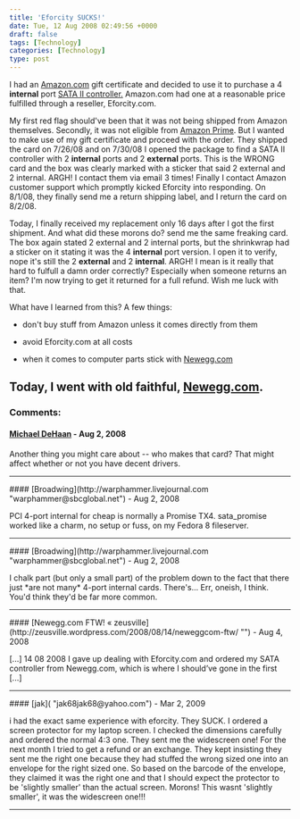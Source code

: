 ```yaml
---
title: 'Eforcity SUCKS!'
date: Tue, 12 Aug 2008 02:49:56 +0000
draft: false
tags: [Technology]
categories: [Technology]
type: post
---
```


I had an [Amazon.com](http://www.amazon.com) gift certificate and decided to use it to purchase a 4 **internal** port [SATA II controller.](http://www.amazon.com/gp/product/B0018TCB36) Amazon.com had one at a reasonable price fulfilled through a reseller, Eforcity.com.

My first red flag should've been that it was not being shipped from Amazon themselves. Secondly, it was not eligible from [Amazon Prime](http://www.amazon.com/gp/subs/primeclub/signup/main.html/ref=amb_link_6875622_1?pf_rd_m=ATVPDKIKX0DER&pf_rd_s=auto-sparkle&pf_rd_r=0V203J7Q8VFJH8MQZA9X&pf_rd_t=301&pf_rd_p=397776501&pf_rd_i=amazon%20prime). But I wanted to make use of my gift certificate and proceed with the order. They shipped the card on 7/26/08 and on 7/30/08 I opened the package to find a SATA II controller with 2 **internal** ports and 2 **external** ports. This is the WRONG card and the box was clearly marked with a sticker that said 2 external and 2 internal. ARGH! I contact them via email 3 times! Finally I contact Amazon customer support which promptly kicked Eforcity into responding. On 8/1/08, they finally send me a return shipping label, and I return the card on 8/2/08.

Today, I finally received my replacement only 16 days after I got the first shipment. And what did these morons do? send me the same freaking card. The box again stated 2 external and 2 internal ports, but the shrinkwrap had a sticker on it stating it was the 4 **internal** port version. I open it to verify, nope it's still the 2 **external** and 2 **internal**. ARGH! I mean is it really that hard to fulfull a damn order correctly? Especially when someone returns an item? I'm now trying to get it returned for a full refund. Wish me luck with that.

What have I learned from this? A few things:

*   don't buy stuff from Amazon unless it comes directly from them

*   avoid Eforcity.com at all costs

*   when it comes to computer parts stick with [Newegg.com](http://www.newegg.com)

Today, I went with old faithful, [Newegg.com](http://www.newegg.com).
---
### Comments:
#### [Michael DeHaan](http://michaeldehaan.net/ "michael.dehaan@gmail.com") - <time datetime="2008-08-12 07:17:44">Aug 2, 2008</time>

Another thing you might care about -- who makes that card? That might affect whether or not you have decent drivers.
<hr />
#### [Broadwing](http://warphammer.livejournal.com "warphammer@sbcglobal.net") - <time datetime="2008-08-12 23:50:41">Aug 2, 2008</time>

PCI 4-port internal for cheap is normally a Promise TX4. sata\_promise worked like a charm, no setup or fuss, on my Fedora 8 fileserver.
<hr />
#### [Broadwing](http://warphammer.livejournal.com "warphammer@sbcglobal.net") - <time datetime="2008-08-12 02:34:34">Aug 2, 2008</time>

I chalk part (but only a small part) of the problem down to the fact that there just \*are not many\* 4-port internal cards. There's... Err, oneish, I think. You'd think they'd be far more common.
<hr />
#### [Newegg.com FTW! &laquo; zeusville](http://zeusville.wordpress.com/2008/08/14/neweggcom-ftw/ "") - <time datetime="2008-08-14 22:40:47">Aug 4, 2008</time>

\[...\] 14 08 2008 I gave up dealing with Eforcity.com and ordered my SATA controller from Newegg.com, which is where I should’ve gone in the first \[...\]
<hr />
#### [jak]( "jak68jak68@yahoo.com") - <time datetime="2009-03-31 06:11:15">Mar 2, 2009</time>

i had the exact same experience with eforcity. They SUCK. I ordered a screen protector for my laptop screen. I checked the dimensions carefully and ordered the normal 4:3 one. They sent me the widescreen one! For the next month I tried to get a refund or an exchange. They kept insisting they sent me the right one because they had stuffed the wrong sized one into an envelope for the right sized one. So based on the barcode of the envelope, they claimed it was the right one and that I should expect the protector to be 'slightly smaller' than the actual screen. Morons! This wasnt 'slightly smaller', it was the widescreen one!!!
<hr />
